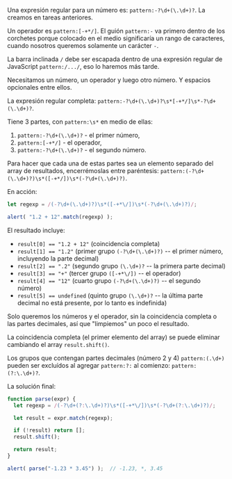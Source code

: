 Una expresión regular para un número es: `pattern:-?\d+(\.\d+)?`. La creamos en tareas anteriores.

Un operador es `pattern:[-+*/]`. El guión `pattern:-` va primero dentro de los corchetes porque colocado en el medio significaría un rango de caracteres, cuando nosotros queremos solamente un carácter `-`.

La barra inclinada `/` debe ser escapada dentro de una expresión regular de JavaScript `pattern:/.../`, eso lo haremos más tarde.

Necesitamos un número, un operador y luego otro número. Y espacios opcionales entre ellos.

La expresión regular completa: `pattern:-?\d+(\.\d+)?\s*[-+*/]\s*-?\d+(\.\d+)?`.

Tiene 3 partes, con `pattern:\s*` en medio de ellas:
1. `pattern:-?\d+(\.\d+)?` - el primer número,
1. `pattern:[-+*/]` - el operador,
1. `pattern:-?\d+(\.\d+)?` - el segundo número.

Para hacer que cada una de estas partes sea un elemento separado del array de resultados, encerrémoslas entre paréntesis: `pattern:(-?\d+(\.\d+)?)\s*([-+*/])\s*(-?\d+(\.\d+)?)`.

En acción:

```js run
let regexp = /(-?\d+(\.\d+)?)\s*([-+*\/])\s*(-?\d+(\.\d+)?)/;

alert( "1.2 + 12".match(regexp) );
```

El resultado incluye:

- `result[0] == "1.2 + 12"` (coincidencia completa)
- `result[1] == "1.2"` (primer grupo `(-?\d+(\.\d+)?)` -- el primer número, incluyendo la parte decimal)
- `result[2] == ".2"` (segundo grupo `(\.\d+)?` -- la primera parte decimal)
- `result[3] == "+"` (tercer grupo `([-+*\/])` -- el operador)
- `result[4] == "12"` (cuarto grupo `(-?\d+(\.\d+)?)` -- el segundo número)
- `result[5] == undefined` (quinto grupo `(\.\d+)?` -- la última parte decimal no está presente, por lo tanto es indefinida)

Solo queremos los números y el operador, sin la coincidencia completa o las partes decimales, así que "limpiemos" un poco el resultado.

La coincidencia completa (el primer elemento del array) se puede eliminar cambiando el array `result.shift()`.

Los grupos que contengan partes decimales (número 2 y 4) `pattern:(.\d+)` pueden ser excluídos al agregar  `pattern:?:` al comienzo: `pattern:(?:\.\d+)?`.

La solución final:

```js run
function parse(expr) {
  let regexp = /(-?\d+(?:\.\d+)?)\s*([-+*\/])\s*(-?\d+(?:\.\d+)?)/;

  let result = expr.match(regexp);

  if (!result) return [];
  result.shift();

  return result;
}

alert( parse("-1.23 * 3.45") );  // -1.23, *, 3.45
```
